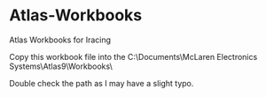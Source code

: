 # Atlas-Workbooks
Atlas Workbooks for Iracing 

Copy this workbook file into the C:\Documents\McLaren Electronics Systems\Atlas9\Workbooks\

Double check the path as I may have a slight typo.  
